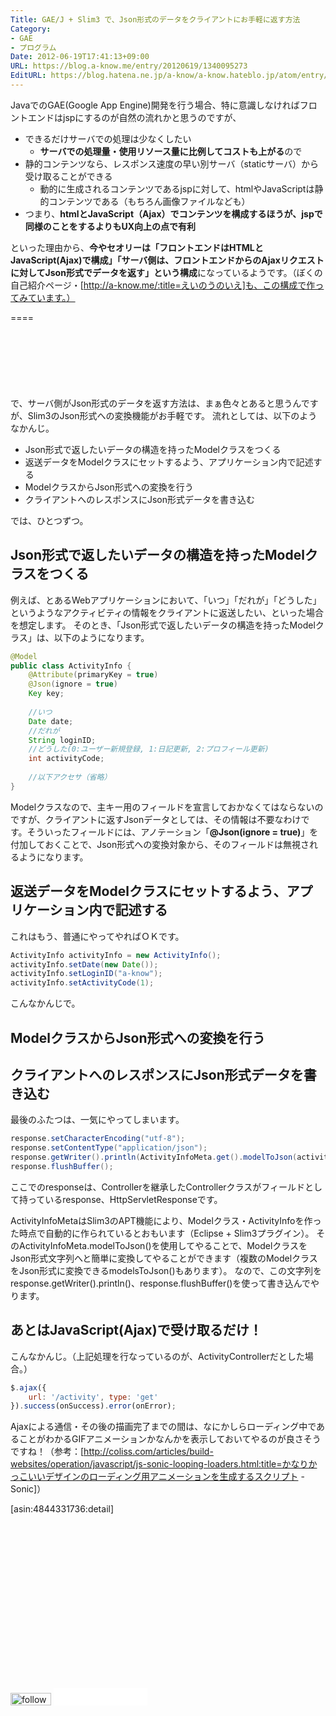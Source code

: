 ```yaml
---
Title: GAE/J + Slim3 で、Json形式のデータをクライアントにお手軽に返す方法
Category:
- GAE
- プログラム
Date: 2012-06-19T17:41:13+09:00
URL: https://blog.a-know.me/entry/20120619/1340095273
EditURL: https://blog.hatena.ne.jp/a-know/a-know.hateblo.jp/atom/entry/12921228815727979297
---
```


JavaでのGAE(Google App Engine)開発を行う場合、特に意識しなければフロントエンドはjspにするのが自然の流れかと思うのですが、


- できるだけサーバでの処理は少なくしたい
    - <span class="deco" style="font-weight:bold;">サーバでの処理量・使用リソース量に比例してコストも上がる</span>ので
- 静的コンテンツなら、レスポンス速度の早い別サーバ（staticサーバ）から受け取ることができる
    - 動的に生成されるコンテンツであるjspに対して、htmlやJavaScriptは静的コンテンツである（もちろん画像ファイルなども）
- つまり、<span class="deco" style="font-weight:bold;">htmlとJavaScript（Ajax）でコンテンツを構成するほうが、jspで同様のことをするよりもUX向上の点で有利</span>


といった理由から、<span class="deco" style="font-weight:bold;">今やセオリーは「フロントエンドはHTMLとJavaScript(Ajax)で構成」「サーバ側は、フロントエンドからのAjaxリクエストに対してJson形式でデータを返す」という構成</span>になっているようです。（ぼくの自己紹介ページ・[http://a-know.me/:title=えいのうのいえ]も、この構成で作ってみています。）

====

<script async src="//pagead2.googlesyndication.com/pagead/js/adsbygoogle.js"></script>
<!-- article-top -->
<ins class="adsbygoogle"
     style="display:inline-block;width:728px;height:90px"
     data-ad-client="ca-pub-3463034538369189"
     data-ad-slot="8367620130"></ins>
<script>
(adsbygoogle = window.adsbygoogle || []).push({});
</script>


で、サーバ側がJson形式のデータを返す方法は、まぁ色々とあると思うんですが、Slim3のJson形式への変換機能がお手軽です。
流れとしては、以下のようなかんじ。


- Json形式で返したいデータの構造を持ったModelクラスをつくる
- 返送データをModelクラスにセットするよう、アプリケーション内で記述する
- ModelクラスからJson形式への変換を行う
- クライアントへのレスポンスにJson形式データを書き込む


では、ひとつずつ。



## Json形式で返したいデータの構造を持ったModelクラスをつくる

例えば、とあるWebアプリケーションにおいて、「いつ」「だれが」「どうした」というようなアクティビティの情報をクライアントに返送したい、といった場合を想定します。
そのとき、「Json形式で返したいデータの構造を持ったModelクラス」は、以下のようになります。


```java
@Model
public class ActivityInfo {
	@Attribute(primaryKey = true)
	@Json(ignore = true)
	Key key;
	
	//いつ
	Date date;
	//だれが
	String loginID;
	//どうした(0:ユーザー新規登録, 1:日記更新, 2:プロフィール更新)
	int activityCode;
	
	//以下アクセサ（省略）
}
```


Modelクラスなので、主キー用のフィールドを宣言しておかなくてはならないのですが、クライアントに返すJsonデータとしては、その情報は不要なわけです。そういったフィールドには、アノテーション「<span class="deco" style="font-weight:bold;">@Json(ignore = true)</span>」を付加しておくことで、Json形式への変換対象から、そのフィールドは無視されるようになります。



## 返送データをModelクラスにセットするよう、アプリケーション内で記述する

これはもう、普通にやってやればＯＫです。


```java
ActivityInfo activityInfo = new ActivityInfo();
activityInfo.setDate(new Date());
activityInfo.setLoginID("a-know");
activityInfo.setActivityCode(1);
```


こんなかんじで。



## ModelクラスからJson形式への変換を行う
## クライアントへのレスポンスにJson形式データを書き込む

最後のふたつは、一気にやってしまいます。


```java
response.setCharacterEncoding("utf-8");
response.setContentType("application/json");
response.getWriter().println(ActivityInfoMeta.get().modelToJson(activityInfo));
response.flushBuffer();
```


ここでのresponseは、Controllerを継承したControllerクラスがフィールドとして持っているresponse、HttpServletResponseです。


ActivityInfoMetaはSlim3のAPT機能により、Modelクラス・ActivityInfoを作った時点で自動的に作られているとおもいます（Eclipse + Slim3プラグイン）。
そのActivityInfoMeta.modelToJson()を使用してやることで、ModelクラスをJson形式文字列へと簡単に変換してやることができます（複数のModelクラスをJson形式に変換できるmodelsToJson()もあります）。
なので、この文字列をresponse.getWriter().println()、response.flushBuffer()を使って書き込んでやります。



## あとはJavaScript(Ajax)で受け取るだけ！

こんなかんじ。（上記処理を行なっているのが、ActivityControllerだとした場合。）


```javascript
$.ajax({
	url: '/activity', type: 'get'
}).success(onSuccess).error(onError);
```


Ajaxによる通信・その後の描画完了までの間は、なにかしらローディング中であることがわかるGIFアニメーションかなんかを表示しておいてやるのが良さそうですね！（参考：[http://coliss.com/articles/build-websites/operation/javascript/js-sonic-looping-loaders.html:title=かなりかっこいいデザインのローディング用アニメーションを生成するスクリプト -Sonic]）


[asin:4844331736:detail]


<script async src="//pagead2.googlesyndication.com/pagead/js/adsbygoogle.js"></script>
<!-- article-bottom2 -->
<ins class="adsbygoogle"
     style="display:inline-block;width:300px;height:250px"
     data-ad-client="ca-pub-3463034538369189"
     data-ad-slot="5274552934"></ins>
<script>
(adsbygoogle = window.adsbygoogle || []).push({});
</script>


<div>
<a href='http://cloud.feedly.com/#subscription%2Ffeed%2Fhttp%3A%2F%2Fblog.a-know.me%2Ffeed'  target='blank'><img id='feedlyFollow' src='//s3.feedly.com/img/follows/feedly-follow-rectangle-volume-small_2x.png' alt='follow us in feedly' width='65' height='20'></a>

<iframe src="//blog.hatena.ne.jp/a-know/a-know.hateblo.jp/subscribe/iframe" allowtransparency="true" frameborder="0" scrolling="no" width="150" height="28"></iframe>
</div>


<script src="https://moshi-moshi.moshimo.works/moshimoshi/a_know_blog/20120619-1340095273?title=GAE/J%20+%20Slim3%20%E3%81%A7%E3%80%81Json%E5%BD%A2%E5%BC%8F%E3%81%AE%E3%83%87%E3%83%BC%E3%82%BF%E3%82%92%E3%82%AF%E3%83%A9%E3%82%A4%E3%82%A2%E3%83%B3%E3%83%88%E3%81%AB%E3%81%8A%E6%89%8B%E8%BB%BD%E3%81%AB%E8%BF%94%E3%81%99%E6%96%B9%E6%B3%95"></script>
